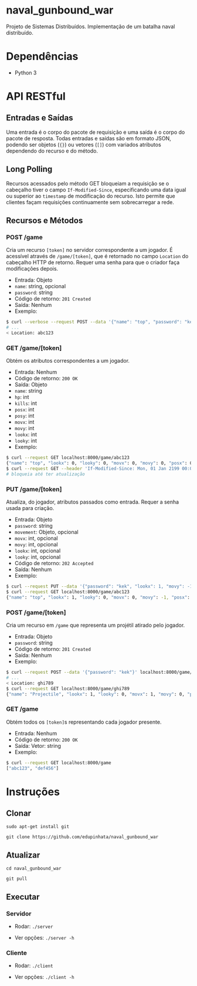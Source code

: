 # naval_gunbound_war

Projeto de Sistemas Distribuídos. Implementação de um batalha naval distribuído.

# Dependências

* Python 3

# API RESTful

## Entradas e Saídas

Uma entrada é o corpo do pacote de requisição e uma saída é o corpo do pacote
de resposta. Todas entradas e saídas são em formato JSON, podendo ser objetos
(`{}`) ou vetores (`[]`) com variados atributos dependendo do recurso e do
método.

## Long Polling

Recursos acessados pelo método GET bloqueiam a requisição se o cabeçalho tiver
o campo `If-Modified-Since`, especificando uma data igual ou superior ao
`timestamp` de modificação do recurso. Isto permite que clientes façam
requisições continuamente sem sobrecarregar a rede.

## Recursos e Métodos

### POST /game

Cria um recurso `[token]` no servidor correspondente a um jogador. É acessível
através de `/game/[token]`, que é retornado no campo `Location` do cabeçalho
HTTP de retorno. Requer uma senha para que o criador faça modificações depois.

* Entrada: Objeto
 * `name`: string, opcional
 * `password`: string
* Código de retorno: `201 Created`
* Saída: Nenhum
* Exemplo:

```sh
$ curl --verbose --request POST --data '{"name": "top", "password": "kek"}' localhost:8000/game
# ...
< Location: abc123
```

### GET /game/[token]

Obtém os atributos correspondentes a um jogador.

* Entrada: Nenhum
* Código de retorno: `200 OK`
* Saída: Objeto
 * `name`: string
 * `hp`: int
 * `kills`: int
 * `posx`: int
 * `posy`: int
 * `movx`: int
 * `movy`: int
 * `lookx`: int
 * `looky`: int
* Exemplo:

```sh
$ curl --request GET localhost:8000/game/abc123
{"name": "top", "lookx": 0, "looky": 0, "movx": 0, "movy": 0, "posx": 0, "posy": 0, "hp": 10, "kills": 0}
$ curl --request GET --header 'If-Modified-Since: Mon, 01 Jan 2199 00:00:00 GMT' localhost:8000/game/abc123
# bloqueia até ter atualização
```

### PUT /game/[token]

Atualiza, do jogador, atributos passados como entrada. Requer a senha usada
para criação.

* Entrada: Objeto
 * `password`: string
 * `movement`: Objeto, opcional
 * `movx`: int, opcional
 * `movy`: int, opcional
 * `lookx`: int, opcional
 * `looky`: int, opcional
* Código de retorno: `202 Accepted`
* Saída: Nenhum
* Exemplo:

```sh
$ curl --request PUT --data '{"password": "kek", "lookx": 1, "movy": -1}' localhost:8000/game/abc123
$ curl --request GET localhost:8000/game/abc123
{"name": "top", "lookx": 1, "looky": 0, "movx": 0, "movy": -1, "posx": 0, "posy": 0, "hp": 10, "kills": 0}
```

### POST /game/[token]

Cria um recurso em `/game` que representa um projétil atirado pelo jogador.

* Entrada: Objeto
 * `password`: string
* Código de retorno: `201 Created`
* Saída: Nenhum
* Exemplo:

```sh
$ curl --request POST --data '{"password": "kek"}' localhost:8000/game/abc123
# ...
< Location: ghi789
$ curl --request GET localhost:8000/game/ghi789
{"name": "Projectile", "lookx": 1, "looky": 0, "movx": 1, "movy": 0, "posx": 1, "posy": 0, "hp": 1, "kills": 0}
```

### GET /game

Obtém todos os `[token]`s representando cada jogador presente.

* Entrada: Nenhum
* Código de retorno: `200 OK`
* Saída: Vetor: string
* Exemplo:

```sh
$ curl --request GET localhost:8000/game
["abc123", "def456"]
```

# Instruções

## Clonar

`sudo apt-get install git`

`git clone https://github.com/edupinhata/naval_gunbound_war`

## Atualizar

`cd naval_gunbound_war`

`git pull`

## Executar

### Servidor

* Rodar: `./server`

* Ver opções: `./server -h`

### Cliente

* Rodar: `./client`

* Ver opções: `./client -h`

